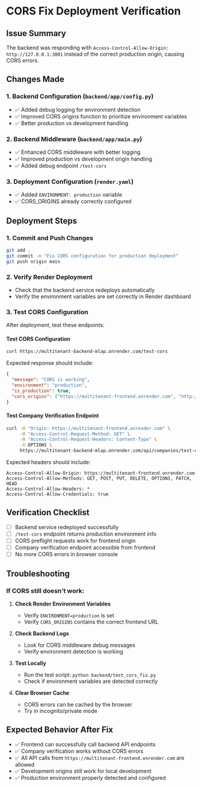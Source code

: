 # CORS Fix Deployment Verification

## Issue Summary
The backend was responding with `Access-Control-Allow-Origin: http://127.0.0.1:3001` instead of the correct production origin, causing CORS errors.

## Changes Made

### 1. Backend Configuration (`backend/app/config.py`)
- ✅ Added debug logging for environment detection
- ✅ Improved CORS origins function to prioritize environment variables
- ✅ Better production vs development handling

### 2. Backend Middleware (`backend/app/main.py`)
- ✅ Enhanced CORS middleware with better logging
- ✅ Improved production vs development origin handling
- ✅ Added debug endpoint `/test-cors`

### 3. Deployment Configuration (`render.yaml`)
- ✅ Added `ENVIRONMENT: production` variable
- ✅ CORS_ORIGINS already correctly configured

## Deployment Steps

### 1. Commit and Push Changes
```bash
git add .
git commit -m "Fix CORS configuration for production deployment"
git push origin main
```

### 2. Verify Render Deployment
- Check that the backend service redeploys automatically
- Verify the environment variables are set correctly in Render dashboard

### 3. Test CORS Configuration
After deployment, test these endpoints:

#### Test CORS Configuration
```bash
curl https://multitenant-backend-mlap.onrender.com/test-cors
```

Expected response should include:
```json
{
  "message": "CORS is working",
  "environment": "production",
  "is_production": true,
  "cors_origins": ["https://multitenant-frontend.onrender.com", "http://localhost:3000", "http://127.0.0.1:3000"]
}
```

#### Test Company Verification Endpoint
```bash
curl -H "Origin: https://multitenant-frontend.onrender.com" \
     -H "Access-Control-Request-Method: GET" \
     -H "Access-Control-Request-Headers: Content-Type" \
     -X OPTIONS \
     https://multitenant-backend-mlap.onrender.com/api/companies/test-company/public
```

Expected headers should include:
```
Access-Control-Allow-Origin: https://multitenant-frontend.onrender.com
Access-Control-Allow-Methods: GET, POST, PUT, DELETE, OPTIONS, PATCH, HEAD
Access-Control-Allow-Headers: *
Access-Control-Allow-Credentials: true
```

## Verification Checklist

- [ ] Backend service redeployed successfully
- [ ] `/test-cors` endpoint returns production environment info
- [ ] CORS preflight requests work for frontend origin
- [ ] Company verification endpoint accessible from frontend
- [ ] No more CORS errors in browser console

## Troubleshooting

### If CORS still doesn't work:

1. **Check Render Environment Variables**
   - Verify `ENVIRONMENT=production` is set
   - Verify `CORS_ORIGINS` contains the correct frontend URL

2. **Check Backend Logs**
   - Look for CORS middleware debug messages
   - Verify environment detection is working

3. **Test Locally**
   - Run the test script: `python backend/test_cors_fix.py`
   - Check if environment variables are detected correctly

4. **Clear Browser Cache**
   - CORS errors can be cached by the browser
   - Try in incognito/private mode

## Expected Behavior After Fix

- ✅ Frontend can successfully call backend API endpoints
- ✅ Company verification works without CORS errors
- ✅ All API calls from `https://multitenant-frontend.onrender.com` are allowed
- ✅ Development origins still work for local development
- ✅ Production environment properly detected and configured
